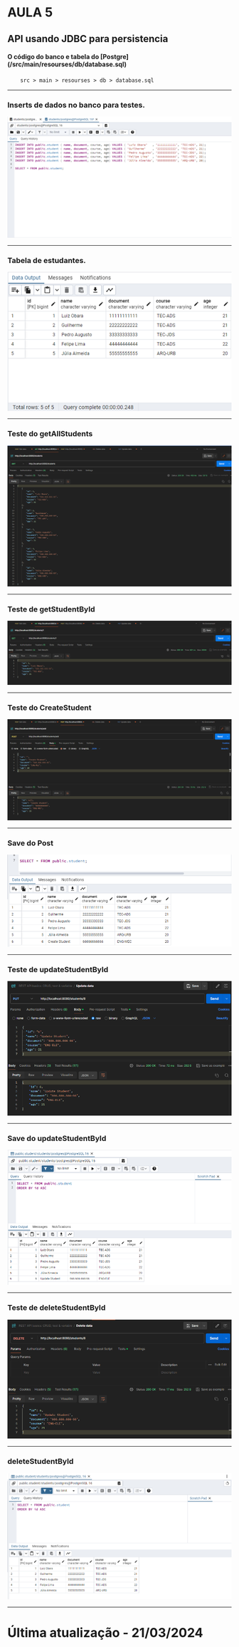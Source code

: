# AULA 5
##  API usando JDBC para persistencia

#### O código do banco e tabela do [Postgre] (/src/main/resourses/db/database.sql)
```
    src > main > resourses > db > database.sql
```
<hr>

### Inserts de dados no banco para testes.
![Insert](img/insert.png)
<hr>

### Tabela de estudantes.
![Table](img/table.png)
<hr>

### Teste do getAllStudents
![GetAllStudents](img/getAllStudents.png)
<hr>

### Teste de getStudentById
![GetStudentByid](img/getStudentById.png)
<hr>

### Teste do CreateStudent
![CreateStudent](img/createStudent.png)
<hr>

### Save do Post
![CreateStudentSave](img/createStudentSave.png)
<hr>

### Teste de updateStudentById
![UpdateStudentById](img/updateStudentById.png)
<hr>

### Save do updateStudentById
![UpdateStudentByIdSave](img/updateStudentByIdSave.png)
<hr>

### Teste de deleteStudentById
![DeleteStudentById](img/deleteStudentById.png)
<hr>

### deleteStudentById
![DeleteStudentByIdSave](img/deleteStudentByIdSave.png)
<hr>



# Última atualização - 21/03/2024